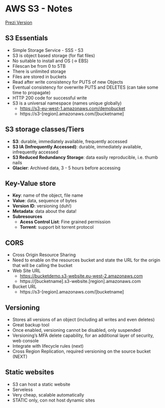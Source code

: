 # AWS S3 - Notes

[Prezi Version][1]

## S3 Essentials
- Simple Storage Service - SSS - S3
- S3 is object based storage (for flat files)
- No suitable to install and OS (-> EBS)
- Filescan be from 0 to 5TB
- There is unlimited storage
- Files are stored in buckets
- Read after write consistency for PUTS of new Objects
- Eventual consistency for overwrite PUTS and DELETES (can take some time to propagate)
- HTTP 200 code for  successful write 
- S3 is a universal namespace (names unique globally)
	- https://s3-eu-west-1.amazonaws.com/demobucket
	- https://s3-[region].amazonaws.com/[bucketname]


## S3 storage classes/Tiers
- **S3**: durable, immediately available, frequently accessed
- **S3 IA (Infrequently Accessed)**: durable, immediately available, infrequently accessed
- **S3 Reduced Redundancy Storage**: data easily reproducible, i.e. thumb nails
- **Glacier**: Archived data, 3 - 5 hours before accessing

## Key-Value store
- **Key**: name of the object, file name
- **Value**: data, sequence of bytes
- **Version ID**: versioning (duh!)
- **Metadata**: data about the data!
- **Subresources**
	- **Acess Control List**: Fine grained permission
	- **Torrent**: support bit torrent protocol

## CORS
- Cross Origin Resource Sharing
- Need to enable on the resources bucket and state the URL for the origin that will be calling the bucket
- Web Site URL
	- https://bucketdemo.s3-website.eu-west-2.amazonaws.com
	- https://[bucketname].s3-website.[region].amazonaws.com
- Bucket URL
	- https://s3-[region].amazonaws.com/[bucketname]

## Versioning
- Stores all versions of an object (including all writes and even deletes)
- Great backup tool
- Once enabled, versioning cannot be disabled, only suspended
- Versioning’s MFA delete capability, for an additional layer of security, web console
- Integrate with lifecycle rules (next)
- Cross Region Replication, required versioning on the source bucket (NEXT)

## Static websites
- S3 can host a static website
- Serveless
- Very cheap, scalable automatically
- STATIC only, con not host dynamic sites





[1]: https://prezi.com/view/gkLxxOtwMRVaNvDwktOr "Prezi version"
